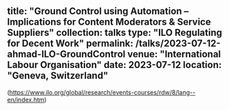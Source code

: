 
title: "Ground Control using Automation – Implications for Content Moderators & Service Suppliers"
collection: talks
type: "ILO Regulating for Decent Work"
permalink: /talks/2023-07-12-ahmad-ILO-GroundControl
venue: "International Labour Organisation"
date: 2023-07-12
location: "Geneva, Switzerland"
---
(https://www.ilo.org/global/research/events-courses/rdw/8/lang--en/index.htm)
